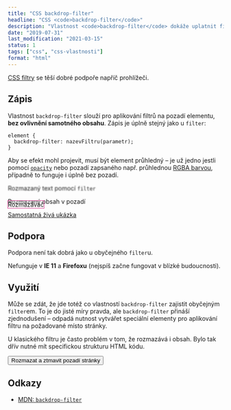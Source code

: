```yaml
---
title: "CSS backdrop-filter"
headline: "CSS <code>backdrop-filter</code>"
description: "Vlastnost <code>backdrop-filter</code> dokáže uplatnit filtr pro pozadí elementu."
date: "2019-07-31"
last_modification: "2021-03-15"
status: 1
tags: ["css", "css-vlastnosti"]
format: "html"
---
```


<p><a href="/filter">CSS filtry</a> se těší dobré podpoře napříč prohlížeči.</p>


<h2 id="zapis">Zápis</h2>

<p>Vlastnost <code>backdrop-filter</code> slouží pro aplikování filtrů na pozadí elementu, <b>bez ovlivnění samotného obsahu</b>. Zápis je úplně stejný jako u <code>filter</code>:</p>

<pre><code>element {
  backdrop-filter: nazevFiltru(parametr);
}</code></pre>

<p>Aby se efekt mohl projevit, musí být element průhledný – je už jedno jestli pomocí <a href="/opacity"><code>opacity</code></a> nebo pozadí zapsaného např. průhlednou <a href="/rgba">RGBA barvou</a>, případně to  funguje i úplně bez pozadí.</p>

<div class="live">
  <p style="filter: blur(1px)">Rozmazaný text pomocí <code>filter</code></p>
</div>

<div class="live">
  <div style="position: relative">
    <p>Rozmazaný obsah v pozadí</p>
    <p style="backdrop-filter: blur(1px); position: absolute; top: -.5em; outline: 1px solid #DA3F94">Rozmazávač</p>
  </div>
</div>

<p><a href="https://kod.djpw.cz/icsc">Samostatná živá ukázka</a></p>












<h2 id="podpora">Podpora</h2>

<p>Podpora není tak dobrá jako u obyčejného <code>filter</code>u.</p>

<p>Nefunguje v <b>IE 11</b> a <b>Firefoxu</b> (nejspíš začne fungovat v blízké budoucnosti).</p>



<h2 id="vyuziti">Využití</h2>

<p>Může se zdát, že jde totéž co vlastností <code>backdrop-filter</code> zajistit obyčejným <code>filter</code>em. To je do jisté míry pravda, ale <code>backdrop-filter</code> přináší zjednodušení – odpadá nutnost vytvářet speciální elementy pro aplikování filtru na požadované místo stránky.</p>

<p>U klasického filtru je často problém v tom, že rozmazává i obsah. Bylo tak dřív nutné mít specifickou strukturu HTML kódu.</p>

<div class="live">
  <style>
    .is-backdrop-filter .test-backdrop {
      backdrop-filter: blur(5px) brightness(80%);
      position: fixed;
      top: 0;
      right: 0;
      bottom: 0;
      left: 0;
      display: flex;
      align-items: center;
      justify-content: center;
    }
    .is-backdrop-filter .test-backdrop__inner {
      background: #fff;
      padding: 2em;
    }
  </style>
  <div class="test-backdrop">
    <div class="test-backdrop__inner">
      <button onclick="toggle(document.body, 'is-backdrop-filter')">Rozmazat a ztmavit pozadí stránky</button>
    </div>
  </div>
</div>

<h2 id="odkazy">Odkazy</h2>

<ul>
  <li><a href="https://developer.mozilla.org/en-US/docs/Web/CSS/backdrop-filter">MDN: <code>backdrop-filter</code></a></li>
</ul>
